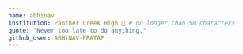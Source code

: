 ```yaml
---
name: abhinav
institution: Panther Creek High 🚩 # no longer than 58 characters
quote: "Never too late to do anything."
github_user: ABHiNAV-PRATAP
---
```


